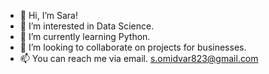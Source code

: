 - 👋 Hi, I’m Sara!
- 👀 I’m interested in Data Science.
- 🌱 I’m currently learning Python.
- 💞️ I’m looking to collaborate on projects for businesses. 
- 📫 You can reach me via email. s.omidvar823@gmail.com

<!---
SaraOmidvar/SaraOmidvar is a ✨ special ✨ repository because its `README.md` (this file) appears on your GitHub profile.
You can click the Preview link to take a look at your changes.
--->
